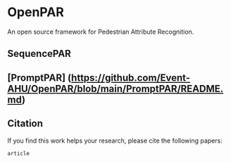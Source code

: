 # OpenPAR 
An open source framework for Pedestrian Attribute Recognition. 



## SequencePAR 


## [PromptPAR] (https://github.com/Event-AHU/OpenPAR/blob/main/PromptPAR/README.md)




## Citation 
If you find this work helps your research, please cite the following papers: 
```
article
```


